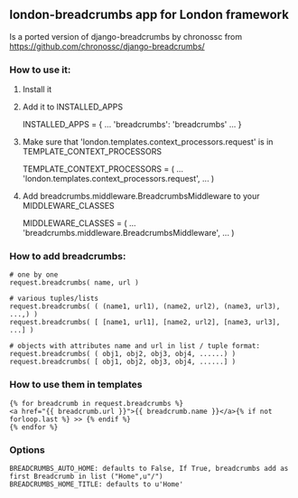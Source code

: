 ## london-breadcrumbs app for London framework

Is a ported version of django-breadcrumbs by chronossc
from https://github.com/chronossc/django-breadcrumbs/

### How to use it:

1. Install it 
2. Add it to INSTALLED_APPS

	INSTALLED_APPS = {
		...
		'breadcrumbs': 'breadcrumbs'
		...
	}
	
3. Make sure that 'london.templates.context_processors.request' is in TEMPLATE_CONTEXT_PROCESSORS

    TEMPLATE_CONTEXT_PROCESSORS = (
        ...
        'london.templates.context_processors.request',
        ...
    )
	
4. Add breadcrumbs.middleware.BreadcrumbsMiddleware to your MIDDLEWARE_CLASSES

    MIDDLEWARE_CLASSES = (
        ...
        'breadcrumbs.middleware.BreadcrumbsMiddleware',
        ...
    )

### How to add breadcrumbs:

	# one by one
	request.breadcrumbs( name, url )
	
	# various tuples/lists
	request.breadcrumbs( ( (name1, url1), (name2, url2), (name3, url3), ...,) )
	request.breadcrumbs( [ [name1, url1], [name2, url2], [name3, url3], ...] )
	
	# objects with attributes name and url in list / tuple format:
	request.breadcrumbs( ( obj1, obj2, obj3, obj4, ......) )
	request.breadcrumbs( [ obj1, obj2, obj3, obj4, ......] )
	
### How to use them in templates

	{% for breadcrumb in request.breadcrumbs %}
	<a href="{{ breadcrumb.url }}">{{ breadcrumb.name }}</a>{% if not forloop.last %} >> {% endif %}
	{% endfor %}
	
### Options

	BREADCRUMBS_AUTO_HOME: defaults to False, If True, breadcrumbs add as first Breadcrumb in list ("Home",u"/")
	BREADCRUMBS_HOME_TITLE: defaults to u'Home'
	



